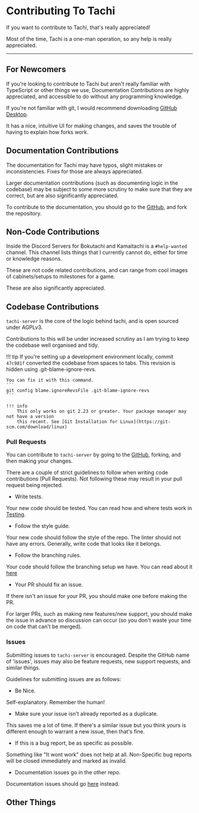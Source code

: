 # Contributing To Tachi

If you want to contribute to Tachi, that's really appreciated!

Most of the time, Tachi is a one-man operation, so
any help is really appreciated.

*****

## For Newcomers

If you're looking to contribute to Tachi but aren't
really familiar with TypeScript or other things
we use, Documentation Contributions are highly
appreciated, and accessible to do without any
programming knowledge.

If you're not familiar with git, I would recommend
downloading [GitHub Desktop](https://desktop.github.com/).

It has a nice, intuitive UI for making changes, and
saves the trouble of having to explain how forks work.

## Documentation Contributions

The documentation for Tachi may have typos, slight mistakes
or inconsistencies. Fixes for those are always appreciated.

Larger documentation contributions (such as documenting
logic in the codebase) may be subject to some more scrutiny
to make sure that they are correct, but are also significantly appreciated.

To contribute to the documentation, you should go to
the [GitHub](https://github.com/zkldi/tachi-docs), and
fork the repository.

## Non-Code Contributions

Inside the Discord Servers for Bokutachi and Kamaitachi is
a `#help-wanted` channel. This channel lists things that I
currently cannot do, either for time or knowledge reasons.

These are not code related contributions, and can range from
cool images of cabinets/setups to milestones for a game.

These are also significantly appreciated.

## Codebase Contributions

`tachi-server` is the core of the logic behind tachi, and
is open sourced under AGPLv3.

Contributions to this will be under increased scrutiny as
I am trying to keep the codebase well organised and tidy.

!!! tip
	If you're setting up a development environment locally,
	commit `47c981f` converted the codebase from spaces to tabs.
	This revision is hidden using .git-blame-ignore-revs.

	You can fix it with this command.
	```
	git config blame.ignoreRevsFile .git-blame-ignore-revs  
	```

	!!! info
		This only works on git 2.23 or greater. Your package manager may not have a version
		this recent. See [Git Installation for Linux](https://git-scm.com/download/linux)

### Pull Requests

You can contribute to `tachi-server` by going to the
[GitHub](https://github.com/zkldi/tachi-server), forking,
and then making your changes.

There are a couple of strict guidelines to follow when
writing code contributions (Pull Requests). Not following these may
result in your pull request being rejected.

- Write tests.

Your new code should be tested. You can read how and where
tests work in [Testing](./infrastructure/testing).

- Follow the style guide.

Your new code should follow the style of the repo. The linter
should not have any errors. Generally, write code that
looks like it belongs.

- Follow the branching rules.

Your code should follow the branching setup we have.
You can read about it [here](./infrastructure/branches)

- Your PR should fix an issue.

If there isn't an issue for your PR, you should make one
before making the PR.

For larger PRs, such as making new features/new support,
you should make the issue in advance so discussion can
occur (so you don't waste your time on code that can't
be merged).

### Issues

Submitting issues to `tachi-server` is encouraged. Despite
the GitHub name of 'issues', issues may also be feature
requests, new support requests, and similar things.

Guidelines for submitting issues are as follows:

- Be Nice.

Self-explanatory. Remember the human!

- Make sure your issue isn't already reported as a duplicate.

This saves me a lot of time. If there's a similar issue
but you think yours is different enough to warrant a new
issue, then that's fine.

- If this is a bug report, be as specific as possible.

Something like "It wont work" does not help at all.
Non-Specific bug reports will be closed immediately and marked as invalid.

- Documentation issues go in the other repo.

Documentation issues should go [here](https://github.com/zkldi/tachi-docs) instead.

## Other Things

